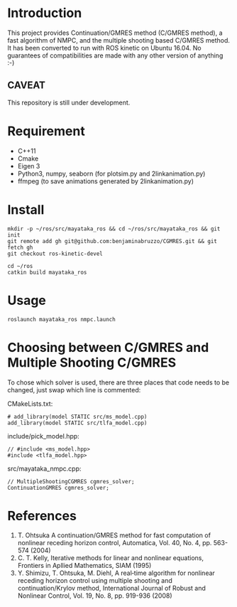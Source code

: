 # Introduction
This project provides Continuation/GMRES method (C/GMRES method), a fast algorithm of NMPC, and the multiple shooting based C/GMRES method.  It has been converted to run with ROS kinetic on Ubuntu 16.04.  No guarantees of compatibilities are made with any other version of anything :-)

## CAVEAT
This repository is still under development.


# Requirement
- C++11
- Cmake
- Eigen 3
- Python3, numpy, seaborn (for plotsim.py and 2linkanimation.py)
- ffmpeg (to save animations generated by 2linkanimation.py)

# Install
	mkdir -p ~/ros/src/mayataka_ros && cd ~/ros/src/mayataka_ros && git init
	git remote add gh git@github.com:benjaminabruzzo/CGMRES.git && git fetch gh
	git checkout ros-kinetic-devel
	
	cd ~/ros
	catkin build mayataka_ros

# Usage
	roslaunch mayataka_ros nmpc.launch

# Choosing between C/GMRES and Multiple Shooting C/GMRES
To chose which solver is used, there are three places that code needs to be changed, just swap which line is commented:

CMakeLists.txt:

	# add_library(model STATIC src/ms_model.cpp)
	add_library(model STATIC src/tlfa_model.cpp)

include/pick_model.hpp:

	// #include <ms_model.hpp>
	#include <tlfa_model.hpp>

src/mayataka_nmpc.cpp:

	// MultipleShootingCGMRES cgmres_solver;
	ContinuationGMRES cgmres_solver;


# References
1. T. Ohtsuka A continuation/GMRES method for fast computation of nonlinear receding horizon control, Automatica, Vol. 40, No. 4, pp. 563-574 (2004)
2. C. T. Kelly, Iterative methods for linear and nonlinear equations, Frontiers in Apllied Mathematics, SIAM (1995)
3. Y. Shimizu, T. Ohtsuka, M. Diehl, A real‐time algorithm for nonlinear receding horizon control using multiple shooting and continuation/Krylov method, International Journal of Robust and Nonlinear Control, Vol. 19, No. 8, pp. 919-936 (2008)
